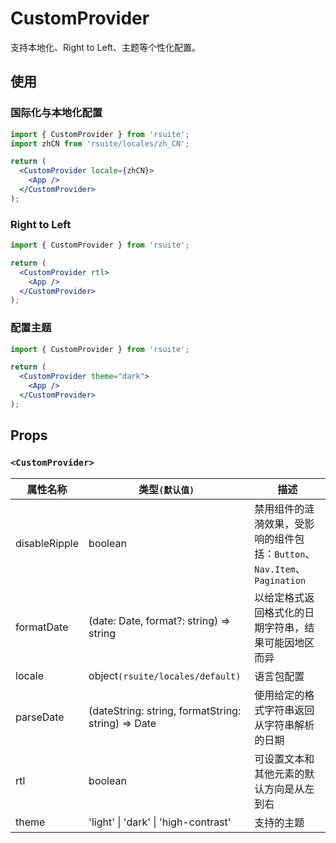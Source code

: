 # CustomProvider

支持本地化、Right to Left、主题等个性化配置。

## 使用

### 国际化与本地化配置

```jsx
import { CustomProvider } from 'rsuite';
import zhCN from 'rsuite/locales/zh_CN';

return (
  <CustomProvider locale={zhCN}>
    <App />
  </CustomProvider>
);
```

### Right to Left

```jsx
import { CustomProvider } from 'rsuite';

return (
  <CustomProvider rtl>
    <App />
  </CustomProvider>
);
```

### 配置主题

```jsx
import { CustomProvider } from 'rsuite';

return (
  <CustomProvider theme="dark">
    <App />
  </CustomProvider>
);
```

## Props

### `<CustomProvider>`

| 属性名称      | 类型`(默认值)`                                     | 描述                                                                      |
| ------------- | -------------------------------------------------- | ------------------------------------------------------------------------- |
| disableRipple | boolean                                            | 禁用组件的涟漪效果，受影响的组件包括：`Button`、`Nav.Item`、 `Pagination` |
| formatDate    | (date: Date, format?: string) => string            | 以给定格式返回格式化的日期字符串，结果可能因地区而异                      |
| locale        | object`(rsuite/locales/default)`                   | 语言包配置                                                                |
| parseDate     | (dateString: string, formatString: string) => Date | 使用给定的格式字符串返回从字符串解析的日期                                |
| rtl           | boolean                                            | 可设置文本和其他元素的默认方向是从左到右                                  |
| theme         | 'light' &#124; 'dark' &#124; 'high-contrast'       | 支持的主题                                                                |
